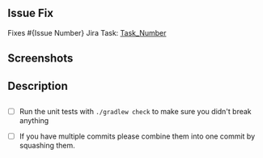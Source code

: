 ## Issue Fix
Fixes #{Issue Number}
Jira Task: [Task_Number](Task_Link)

## Screenshots
<!--Please Add Screenshots or Screen Recordings which show the changes you made.-->

## Description
<!--Please Add Summary of what changes you have made.-->

##
<!--Please make sure these boxes are checked before submitting your pull request - thanks!-->

- [ ] Run the unit tests with `./gradlew check` to make sure you didn't break anything

- [ ] If you have multiple commits please combine them into one commit by squashing them.
